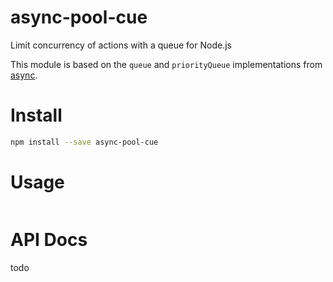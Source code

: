 # async-pool-cue

Limit concurrency of actions with a queue for Node.js

This module is based on the `queue` and `priorityQueue` implementations from
[async](https://github.com/caolan/async).

# Install

```sh
npm install --save async-pool-cue
```

# Usage

```js

```

# API Docs

todo
